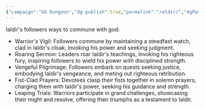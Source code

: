 ```yaml
---
{"campaign":"GG Dungeon","dg-publish":true,"permalink":"/eldir/","dgPassFrontmatter":true}
---
```


Ialdir's followers ways to commune with god:
- Warrior's Vigil: Followers commune by maintaining a steadfast watch, clad in Ialdir's cloak, invoking his power and seeking judgment.
- Roaring Sermon: Leaders roar Ialdir's teachings, invoking his righteous fury, inspiring followers to wield his power with disciplined strength.
- Vengeful Pilgrimage: Followers embark on quests seeking justice, embodying Ialdir's vengeance, and meting out righteous retribution.
- Fist-Clad Prayers: Devotees clasp their fists together in solemn prayers, charging them with Ialdir's power, seeking his guidance and strength.
- Leaping Trials: Warriors participate in grand challenges, showcasing their might and resolve, offering their triumphs as a testament to Ialdir.